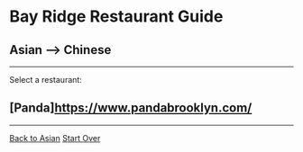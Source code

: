 # Bay Ridge Restaurant Guide
## Asian --> Chinese
---
Select a restaurant:
## [Panda]https://www.pandabrooklyn.com/
---
[Back to Asian](../asian)
[Start Over](../../home.md)
